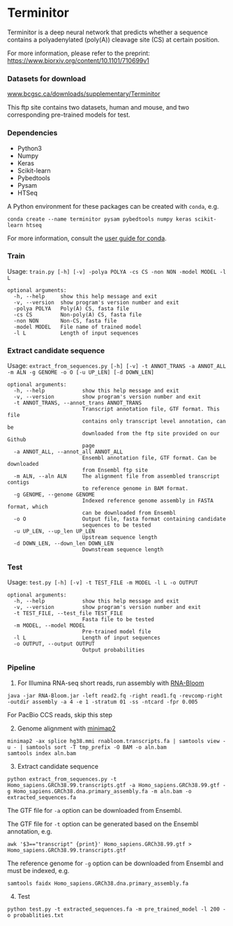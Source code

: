 # Terminitor

Terminitor is a deep neural network that predicts whether a sequence contains a polyadenylated (poly(A)) cleavage site (CS) at certain position.

For more information, please refer to the preprint: https://www.biorxiv.org/content/10.1101/710699v1

### Datasets for download  
www.bcgsc.ca/downloads/supplementary/Terminitor  

This ftp site contains two datasets, human and mouse, and two corresponding pre-trained models for test.  

### Dependencies  
* Python3
* Numpy
* Keras
* Scikit-learn  
* Pybedtools  
* Pysam
* HTSeq  

A Python environment for these packages can be created with `conda`, e.g.
```
conda create --name terminitor pysam pybedtools numpy keras scikit-learn htseq
```
For more information, consult the [user guide for conda](https://docs.conda.io/projects/conda/en/latest/user-guide/tasks/manage-environments.html).

### Train  

Usage: `train.py [-h] [-v] -polya POLYA -cs CS -non NON -model MODEL -l L`

```
optional arguments:
  -h, --help     show this help message and exit
  -v, --version  show program's version number and exit
  -polya POLYA   Poly(A) CS, fasta file
  -cs CS         Non-poly(A) CS, fasta file
  -non NON       Non-CS, fasta file
  -model MODEL   File name of trained model
  -l L           Length of input sequences
```

### Extract candidate sequence  

Usage: `extract_from_sequences.py [-h] [-v] -t ANNOT_TRANS -a ANNOT_ALL -m ALN
                                 -g GENOME -o O [-u UP_LEN] [-d DOWN_LEN]`  

```
optional arguments:
  -h, --help            show this help message and exit
  -v, --version         show program's version number and exit
  -t ANNOT_TRANS, --annot_trans ANNOT_TRANS
                        Transcript annotation file, GTF format. This file
                        contains only transcript level annotation, can be
                        downloaded from the ftp site provided on our Github
                        page
  -a ANNOT_ALL, --annot_all ANNOT_ALL
                        Ensembl annotation file, GTF format. Can be downloaded
                        from Ensembl ftp site
  -m ALN, --aln ALN     The alignment file from assembled transcript contigs
                        to reference genome in BAM format.
  -g GENOME, --genome GENOME
                        Indexed reference genome assembly in FASTA format, which
                        can be downloaded from Ensembl
  -o O                  Output file, fasta format containing candidate
                        sequences to be tested
  -u UP_LEN, --up_len UP_LEN
                        Upstream sequence length
  -d DOWN_LEN, --down_len DOWN_LEN
                        Downstream sequence length
```

### Test

Usage: `test.py [-h] [-v] -t TEST_FILE -m MODEL -l L -o OUTPUT`  

```
optional arguments:
  -h, --help            show this help message and exit
  -v, --version         show program's version number and exit
  -t TEST_FILE, --test_file TEST_FILE
                        Fasta file to be tested
  -m MODEL, --model MODEL
                        Pre-trained model file
  -l L                  Length of input sequences
  -o OUTPUT, --output OUTPUT
                        Output probabilities
```

### Pipeline

1. For Illumina RNA-seq short reads, run assembly with [RNA-Bloom](https://github.com/bcgsc/RNA-Bloom)
```
java -jar RNA-Bloom.jar -left read2.fq -right read1.fq -revcomp-right -outdir assembly -a 4 -e 1 -stratum 01 -ss -ntcard -fpr 0.005
```  
For PacBio CCS reads, skip this step  

2. Genome alignment with [minimap2](https://github.com/lh3/minimap2)    
```
minimap2 -ax splice hg38.mmi rnabloom.transcripts.fa | samtools view -u - | samtools sort -T tmp_prefix -O BAM -o aln.bam
samtools index aln.bam
```  

3. Extract candidate sequence  
```
python extract_from_sequences.py -t Homo_sapiens.GRCh38.99.transcripts.gtf -a Homo_sapiens.GRCh38.99.gtf -g Homo_sapiens.GRCh38.dna.primary_assembly.fa -m aln.bam -o extracted_sequences.fa
```

The GTF file for `-a` option can be downloaded from Ensembl.
  
The GTF file for `-t` option can be generated based on the Ensembl annotation, e.g.
```
awk '$3=="transcript" {print}' Homo_sapiens.GRCh38.99.gtf > Homo_sapiens.GRCh38.99.transcripts.gtf
```

The reference genome for `-g` option can be downloaded from Ensembl and must be indexed, e.g.
```
samtools faidx Homo_sapiens.GRCh38.dna.primary_assembly.fa
```

4. Test  
```
python test.py -t extracted_sequences.fa -m pre_trained_model -l 200 -o probablities.txt
```  

